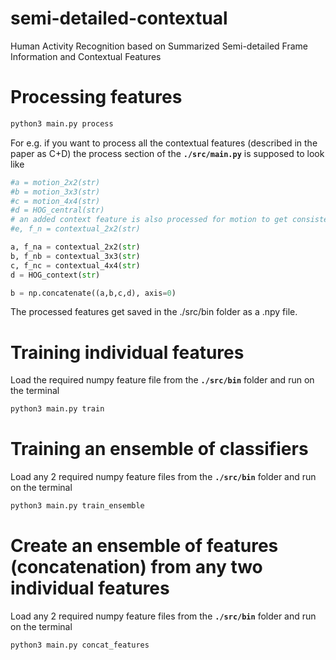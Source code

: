 # semi-detailed-contextual
Human Activity Recognition based on Summarized Semi-detailed Frame Information and Contextual Features

# Processing features
```sh
python3 main.py process
```
For e.g. if you want to process all the contextual features (described in the paper as C+D) the process section of the **`./src/main.py`** is supposed to look like
```python
#a = motion_2x2(str)
#b = motion_3x3(str)
#c = motion_4x4(str)
#d = HOG_central(str)
# an added context feature is also processed for motion to get consistency between the valid videos processed
#e, f_n = contextual_2x2(str)

a, f_na = contextual_2x2(str)
b, f_nb = contextual_3x3(str)
c, f_nc = contextual_4x4(str)
d = HOG_context(str)

b = np.concatenate((a,b,c,d), axis=0)
```
The processed features get saved in the ./src/bin folder as a .npy file.

# Training individual features
Load the required numpy feature file from the **`./src/bin`** folder and run on the terminal
```sh
python3 main.py train
```

# Training an ensemble of classifiers
Load any 2 required numpy feature files from the **`./src/bin`** folder and run on the terminal
```sh
python3 main.py train_ensemble
```

# Create an ensemble of features (concatenation) from any two individual features
Load any 2 required numpy feature files from the **`./src/bin`** folder and run on the terminal
```sh
python3 main.py concat_features
```
